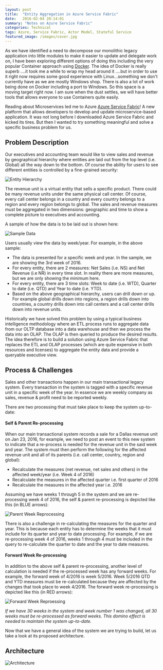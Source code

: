 ```yaml
---
layout: post
title:  "Entity Aggregation in Azure Service Fabric"
date:   2016-02-04 20:14:01
summary: "Notes on Azure Service Fabric"
categories: Technical
tags: Azure, Service Fabric, Actor Model, Stateful Service
featured_image: /images/cover.jpg
---
```


As we have identified a need to decompose our monolithic legacy application into little modules to make it easier to update and delegate work on, I have been exploring different options of doing this including the very popular Container approach using [Docker](https://www.docker.com/). The idea of Docker is really superb ....it took me a while to wrap my head around it ....but in order to use it right now requires some good experience with Linux...something we don't currently have as we are mostly Windows shop. There is also a lot of work being done on Docker including a port to Windows. So this space is a moving target right now. I am sure when the dust settles, we will have better tools that allows everyone to use Containers quite easily. 

Reading about Microservices led me to Azure [Azure Service Fabric](https://azure.microsoft.com/en-us/services/service-fabric/)! A new platform that allows developers to develop and update microservice-based application. It was not long before I downloaded Azure Service Fabric and kicked its tires. But then I wanted to try something meaningful and solve a specific business problem for us.

## Problem Description

Our executives and accounting team would like to view sales and revenue by geographical hierarchy where entities are laid out from the top level (i.e. Global) all the way down to the bottom. Of course the ability for users to see different entities is controlled by a fine-grained security:

![Entity Hierarchy](http://i.imgur.com/POkG8aP.png)

The revenue unit is a virtual entity that sells a specific product. There could be many revenue units under the same physical call center. Of course, every call center belongs in a country and every country belongs to a region and every region belongs to global. The sales and revenue measures must be aggregated in two dimensions: geographic and time to show a complete picture to executives and accounting.  

A sample of how the data is to be laid out is shown here:

![Sample Data](http://i.imgur.com/4XzXFqF.png)

Users usually view the data by week/year. For example, in the above sample:

* The data is presented for a specific week and year. In the sample, we are showing the 3rd week of 2016. 
* For every entity, there are 2 measures: Net Sales (i.e. NS) and Net Revenue (i.e NR) in every time slot. In reality there are more measures, but we are only showing the minimum here. 
* For every entity, there are 3 time slots: Week to date (i.e. WTD), Quarter to date (i.e. QTD) and Year to date (i.e. YTD). 
* Based on the above geographical hierarchy, users can drill down or up. For example global drills down into regions, a region drills down into countries, a country drills down into call centers and a call center drills down into revenue units.

Historically we have solved this problem by using a typical business intelligence methodology where an ETL process runs to aggregate data from our OLTP database into a data warehouse and then we process the data into an OLAP. The OLAP is then queried to produce the desired results. The idea therefore is to build a solution using Azure Service Fabric that replaces the ETL and OLAP processes (which are quite expensive in both resources and licenses) to aggregate the entity data and provide a queryable executive view.   
       
## Process & Challenges

Sales and other transactions happen in our main transactional legacy system. Every transaction in the system is tagged with a specific revenue unit in a specific week of the year. In essence we are weekly company as sales, revenue & profit need to be reported weekly. 

There are two processing that must take place to keep the system up-to-date:

#### Self & Parent Re-processing

When our main transactional system records a sale for a Dallas revenue unit on Jan 23, 2016, for example, we need to post an event to this new system to indicate that a re-process is needed for the revenue unit in the said week and year. The system must then perform the following for the affected revenue unit and all of its parents (i.e. call center, country, region and global):

* Recalculate the measures (net revenue, net sales and others) in the affected week/year (i.e. Week 4 of 2016)
* Recalculate the measures in the affected quarter i.e. first quarter of 2016
* Recalculate the measures in the affected year i.e. 2016

Assuming we have weeks 1 through 5 in the system and we are re-processing week 4 of 2016, the self & parent re-processing is depicted like this (in BLUE arrows):

![Parent Week Reprocessing](http://i.imgur.com/Xkpq7xO.png)

There is also a challenge in re-calculating the measures for the quarter and year. This is because each entity has to determine the weeks that it must include for its quarter and year to date processing. For example, if we are re-processing week 4 of 2016, weeks 1 through 4 must be included in the query to re-calculate the quarter to date and the year to date measures.

#### Forward Week Re-processing

In addition to the above self & parent re-processing, another level of calculation is needed if the re-processed week has any forward weeks. For example, the forward week of 4/2016 is week 5/2016. Week 5/2016 QTD and YTD measures must be re-calculated because they are affected by the changes that took place to week 4/2016. The forward week re-processing is depicted like this (in RED arrows):

![Forward Week Reproessing](http://i.imgur.com/e56hn60.png) 

_*If we have 30 weeks in the system and week number 1 was changed, all 30 weeks must be re-processed as forward weeks. This domino effect is needed to maintain the system up-to-date.*_

Now that we have a general idea of the system we are trying to build, let us take a look at its proposed architecture.
 
## Architecture

![Architecture](http://i.imgur.com/Y4BUHxU.png)

